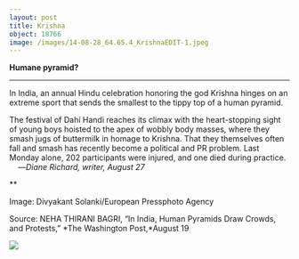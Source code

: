 ```yaml
---
layout: post
title: Krishna
object: 18766
image: /images/14-08-28_64.65.4_KrishnaEDIT-1.jpeg
---
```

**Humane pyramid?**

****

In India, an annual Hindu celebration honoring the god Krishna hinges on an extreme sport that sends the smallest to the tippy top of a human pyramid.

The festival of Dahi Handi reaches its climax with the heart-stopping sight of young boys hoisted to the apex of wobbly body masses, where they smash jugs of buttermilk in homage to Krishna. That they themselves often fall and smash has recently become a political and PR problem. Last Monday alone, 202 participants were injured, and one died during practice.
     —*Diane Richard, writer, August 27*

**

Image: Divyakant Solanki/European Pressphoto Agency

Source: NEHA THIRANI BAGRI, “In India, Human Pyramids Draw Crowds, and Protests,” *The Washington Post,*August 19

![]({{siteurl.base}}/images/14-08-28_64.65.4_KrishnaEDIT-1.jpeg)
